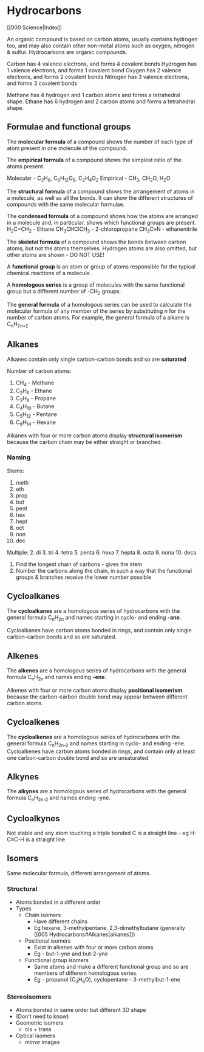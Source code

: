 # Hydrocarbons
[[000 Science|Index]]


An organic compound is based on carbon atoms, usually contains hydrogen too, and may also contain other non-metal atoms such as oxygen, nitrogen & sulfur. Hydrocarbons are organic compounds.

Carbon has 4 valence electrons, and forms 4 covalent bonds
Hydrogen has 1 valence electrons, and forms 1 covalent bond
Oxygen has 2 valence electrons, and forms 2 covalent bonds
Nitrogen has 3 valence electrons, and forms 3 covalent bonds

Methane has 4 hydrogen and 1 carbon atoms and forms a tetrahedral shape.
Ethane has 6 hydrogen and 2 carbon atoms and forms a tetrahedral shape.

## Formulae and functional groups
The **molecular formula** of a compound shows the number of each type of atom present in one molecule of the compound.

The **empirical formula** of a compound shows the simplest ratio of the atoms present.

Molecular - C<sub>2</sub>H<sub>6</sub>, C<sub>6</sub>H<sub>12</sub>O<sub>6</sub>, C<sub>2</sub>H<sub>4</sub>O<sub>2</sub>
Empirical - CH<sub>3</sub>,    CH<sub>2</sub>O,       H<sub>2</sub>O

The **structural formula** of a compound shows the arrangement of atoms in a molecule, as well as all the bonds.
It can show the different structures of compounds with the same molecular formulae.

The **condensed formula** of a compound shows how the atoms are arranged in a molecule and, in particular, shows which functional groups are present.
H<sub>2</sub>C=CH<sub>2</sub> - Ethane
CH<sub>3</sub>CHClCH<sub>3</sub> - 2-chloropropane
CH<sub>3</sub>C$\equiv$N - ethanenitrile

The **skeletal formula** of a compound shows the bonds between carbon atoms, but not the atoms themselves. Hydrogen atoms are also omitted, but other atoms are shown - DO NOT USE!

A **functional group** is an atom or group of atoms responsible for the typical chemical reactions of a molecule.

A **homologous series** is a group of molecules with the same functional group but a different number of -CH$_2$ groups.

The **general formula** of a homologous series can be used to calculate the molecular formula of any member of the series by substituting $n$ for the number of carbon atoms.
For example, the general formula of a alkane is C<sub>n</sub>H<sub>2n+2</sub> 


## Alkanes
Alkanes contain only single carbon-carbon bonds and so are **saturated**

Number of carbon atoms:
1. CH<sub>4</sub> - Methane
2. C<sub>2</sub>H<sub>6</sub> - Ethane
3. C<sub>3</sub>H<sub>8</sub> - Propane
4. C<sub>4</sub>H<sub>10</sub> - Butane
5. C<sub>5</sub>H<sub>12</sub> - Pentane
6. C<sub>6</sub>H<sub>14</sub> - Hexane


Alkanes with four or more carbon atoms display **structural isomerism** because the carbon chain may be either straight or branched.


### Naming
Stems:
1. meth
2. eth
3. prop
4. but
5. pent
6. hex
7. hept
8. oct
9. non
10. dec

Multiple:
2. di
3. tri
4. tetra
5. penta
6. hexa
7. hepta
8. octa
9. nona
10. deca


1. Find the longest chain of carbons - gives the stem
2. Number the carbons along the chain, in such a way that the functional groups & branches receive the lower number possible



## Cycloalkanes
The **cycloalkanes** are a homologous series of hydrocarbons with the general formula C<sub>n</sub>H<sub>2n</sub> and names starting in cyclo- and ending **-ane**.

Cycloalkanes have carbon atoms bonded in rings, and contain only single carbon-carbon bonds and so are saturated.

## Alkenes
The **alkenes** are a homologous series of hydrocarbons with the general formula C<sub>n</sub>H<sub>2n</sub> and names ending **-ene**.

Alkenes with four or more carbon atoms display **positional isomerism** because the carbon-carbon double bond may appear between different carbon atoms.


## Cycloalkenes
The **cycloalkenes** are a homologous series of hydrocarbons with the general formula C<sub>n</sub>H<sub>2n-2</sub> and names starting in cyclo- and ending -ene.
Cycloalkenes have carbon atoms bonded in rings, and contain only at least one carbon-carbon double bond and so are unsaturated

## Alkynes
The **alkynes** are a homologous series of hydrocarbons with the general formula C<sub>n</sub>H<sub>2n-2</sub> and names ending -yne.

## Cycloalkynes
Not stable and any atom touching a triple bonded C is a straight line - eg H-C$\equiv$C-H is a straight line


## Isomers
Same molecular formula, different arrangement of atoms.

### Structural
- Atoms bonded in a different order
- Types
	- Chain isomers
		- Have different chains 
		- Eg hexane, 3-methylpentane, 2,3-dimethylbutane (generally [[005 Hydrocarbons#Alkanes|alkanes]])
	- Positional isomers
		- Exist in alkenes with four or more carbon atoms
		- Eg - but-1-yne and but-2-yne
	- Functional group isomers
		- Same atoms and make a different functional group and so are members of different homologous series.
		- Eg - propanol (C<sub>3</sub>H<sub>8</sub>O), cyclopentane - 3-methylbut-1-ene



### Stereoisomers
- Atoms bonded in same order but different 3D shape
- (Don't need to know)
- Geometric isomers
	- cis + trans
- Optical isomers
	- mirror images



